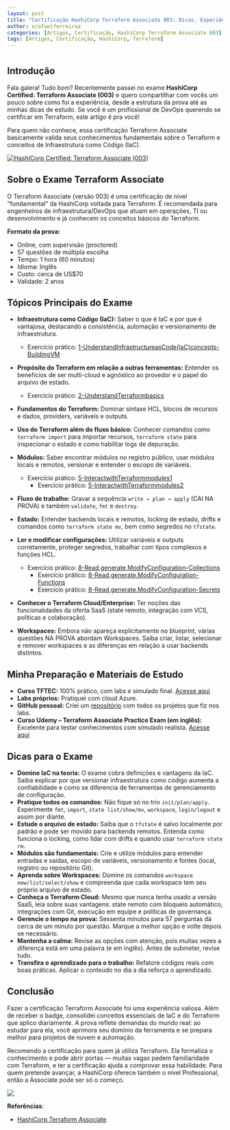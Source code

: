 ```yaml
---
layout: post
title: "Certificação HashiCorp Terraform Associate 003: Dicas, Experiências e Preparação"
author: orafaelferreiraa
categories: [Artigos, Certificação, HashiCorp Terraform Associate 003]
tags: [Artigos, Certificação, HashiCorp, Terraform]
---
```

# 

## Introdução

Fala galera! Tudo bom? Recentemente passei no exame **HashiCorp Certified: Terraform Associate (003)** e quero compartilhar com vocês um pouco sobre como foi a experiência, desde a estrutura da prova até as minhas dicas de estudo. Se você é um profissional de DevOps querendo se certificar em Terraform, este artigo é pra você!

Para quem não conhece, essa certificação Terraform Associate basicamente valida seus conhecimentos fundamentais sobre o Terraform e conceitos de Infraestrutura como Código (IaC).

[![HashiCorp Certified: Terraform Associate (003)](https://images.credly.com/size/118x118/images/ed4be915-68f8-428a-b332-40ded9084ee5/blob)](https://www.credly.com/badges/a2363246-1248-4028-a237-79b965fbcef3/public_url "HashiCorp Certified: Terraform Associate (003)")

## Sobre o Exame Terraform Associate

O Terraform Associate (versão 003) é uma certificação de nível "fundamental" da HashiCorp voltada para Terraform. É recomendada para engenheiros de infraestrutura/DevOps que atuam em operações, TI ou desenvolvimento e já conhecem os conceitos básicos do Terraform.

**Formato da prova:**
- Online, com supervisão (proctored)
- 57 questões de múltipla escolha
- Tempo: 1 hora (60 minutos)
- Idioma: Inglês
- Custo: cerca de US$70
- Validade: 2 anos

## Tópicos Principais do Exame

- **Infraestrutura como Código (IaC):** Saber o que é IaC e por que é vantajosa, destacando a consistência, automação e versionamento de infraestrutura.  
  - Exercício prático: [1-UnderstandInfrastructureasCode(IaC)concepts-BuildingVM](https://github.com/orafaelferreiraa/Terraform-Training-Projects/tree/main/Treinamento%20TFTEC%20Terrafom%20Associate/1-UnderstandInfrastructureasCode(IaC)concepts-BuildingVM)  
 
- **Propósito do Terraform em relação a outras ferramentas:** Entender os benefícios de ser multi-cloud e agnóstico ao provedor e o papel do arquivo de estado.  
  - Exercício prático: [2-UnderstandTerraformbasics](https://github.com/orafaelferreiraa/Terraform-Training-Projects/tree/main/Treinamento%20TFTEC%20Terrafom%20Associate/2-UnderstandTerraformbasics) 
- **Fundamentos do Terraform:** Dominar sintaxe HCL, blocos de recursos e dados, providers, variáveis e outputs.  
- **Uso do Terraform além do fluxo básico:** Conhecer comandos como `terraform import` para importar recursos, `terraform state` para inspecionar o estado e como habilitar logs de depuração.  
- **Módulos:** Saber encontrar módulos no registro público, usar módulos locais e remotos, versionar e entender o escopo de variáveis.
  - Exercício prático: [5-InteractwithTerraformmodules1](https://github.com/orafaelferreiraa/Terraform-Training-Projects/tree/main/Treinamento%20TFTEC%20Terrafom%20Associate/5-InteractwithTerraformmodules1) 
    - Exercício prático: [5-InteractwithTerraformmodules2](https://github.com/orafaelferreiraa/Terraform-Training-Projects/tree/main/Treinamento%20TFTEC%20Terrafom%20Associate/5-InteractwithTerraformmodules2)   
- **Fluxo de trabalho:** Gravar a sequência `write → plan → apply` (CAI NA PROVA) e também `validate`, `fmt` e `destroy`.  
- **Estado:** Entender backends locais e remotos, locking de estado, drifts e comandos como `terraform state mv`, bem como segredos no `tfstate`.  
- **Ler e modificar configurações:** Utilizar variáveis e outputs corretamente, proteger segredos, trabalhar com tipos complexos e funções HCL.  
  - Exercício prático: [8-Read,generate,ModifyConfiguration-Collections](https://github.com/orafaelferreiraa/Terraform-Training-Projects/tree/main/Treinamento%20TFTEC%20Terrafom%20Associate/8-Read%2Cgenerate%2CModifyConfiguration-Collections) 
    - Exercício prático: [8-Read,generate,ModifyConfiguration-Functions](https://github.com/orafaelferreiraa/Terraform-Training-Projects/tree/main/Treinamento%20TFTEC%20Terrafom%20Associate/8-Read%2Cgenerate%2CModifyConfiguration-Functions)  
    - Exercício prático: [8-Read,generate,ModifyConfiguration-Secrets](https://github.com/orafaelferreiraa/Terraform-Training-Projects/tree/main/Treinamento%20TFTEC%20Terrafom%20Associate/8-Read%2Cgenerate%2CModifyConfiguration-Secrets) 
- **Conhecer o Terraform Cloud/Enterprise:** Ter noções das funcionalidades da oferta SaaS (state remoto, integração com VCS, políticas e colaboração).  
- **Workspaces:** Embora não apareça explicitamente no blueprint, várias questões NA PROVA abordam Workspaces. Saiba criar, listar, selecionar e remover workspaces e as diferenças em relação a usar backends distintos.

## Minha Preparação e Materiais de Estudo

- **Curso TFTEC:** 100% prático, com labs e simulado final. [Acesse aqui](https://tftec.curseduca.pro/m/c/terrafom-associate-1694628491755) 
- **Labs próprios:** Pratiquei com cloud Azure.  
- **GitHub pessoal:** Criei um [repositório](https://github.com/orafaelferreiraa/Terraform-Training-Projects/tree/main/Treinamento%20TFTEC%20Terrafom%20Associate) com todos os projetos que fiz nos labs.  
- **Curso Udemy – Terraform Associate Practice Exam (em inglês):** Excelente para testar conhecimentos com simulado realista. [Acesse aqui](https://www.udemy.com/course/terraform-associate-practice-exam/)

## Dicas para o Exame

- **Domine IaC na teoria:** O exame cobra definições e vantagens da IaC. Saiba explicar por que versionar infraestrutura como código aumenta a confiabilidade e como se diferencia de ferramentas de gerenciamento de configuração.  
- **Pratique todos os comandos:** Não fique só no trio `init/plan/apply`. Experimente `fmt`, `import`, `state list/show/mv`, `workspace`, `login/logout` e assim por diante.  
- **Estude o arquivo de estado:** Saiba que o `tfstate` é salvo localmente por padrão e pode ser movido para backends remotos. Entenda como funciona o locking, como lidar com drifts e quando usar `terraform state rm`.  
- **Módulos são fundamentais:** Crie e utilize módulos para entender entradas e saídas, escopo de variáveis, versionamento e fontes (local, registro ou repositório Git).  
- **Aprenda sobre Workspaces:** Domine os comandos `workspace new/list/select/show` e compreenda que cada workspace tem seu próprio arquivo de estado.  
- **Conheça o Terraform Cloud:** Mesmo que nunca tenha usado a versão SaaS, leia sobre suas vantagens: state remoto com bloqueio automático, integrações com Git, execução em equipe e políticas de governança.  
- **Gerencie o tempo na prova:** Sessenta minutos para 57 perguntas dá cerca de um minuto por questão. Marque a melhor opção e volte depois se necessário.  
- **Mantenha a calma:** Revise as opções com atenção, pois muitas vezes a diferença está em uma palavra (e em inglês). Antes de submeter, revise tudo.  
- **Transfira o aprendizado para o trabalho:** Refatore códigos reais com boas práticas. Aplicar o conteúdo no dia a dia reforça o aprendizado.

## Conclusão

Fazer a certificação Terraform Associate foi uma experiência valiosa. Além de receber o badge, consolidei conceitos essenciais de IaC e do Terraform que aplico diariamente. A prova reflete demandas do mundo real: ao estudar para ela, você aprimora seu domínio da ferramenta e se prepara melhor para projetos de nuvem e automação.

Recomendo a certificação para quem já utiliza Terraform. Ela formaliza o conhecimento e pode abrir portas — muitas vagas pedem familiaridade com Terraform, e ter a certificação ajuda a comprovar essa habilidade. Para quem pretende avançar, a HashiCorp oferece também o nível Professional, então a Associate pode ser só o começo.

![](https://stoblobcertificados011.blob.core.windows.net/imagens-blog/posts/2025-08-03-terraform-associate-artigo.png)

**Referências**:
- [HashiCorp Terraform Associate](https://developer.hashicorp.com/terraform/tutorials/certification-003/associate-review-003)